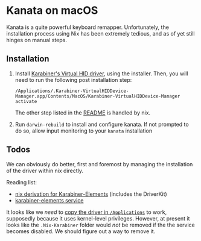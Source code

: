 # Kanata on macOS

Kanata is a quite powerful keyboard remapper. Unfortunately, the installation process
using Nix has been extremely tedious, and as of yet still hinges on manual steps.

## Installation

1. Install [Karabiner's Virtual HID driver][karabiner], using the installer.
   Then, you will need to run the following post installation step:

   ```shell
   /Applications/.Karabiner-VirtualHIDDevice-Manager.app/Contents/MacOS/Karabiner-VirtualHIDDevice-Manager activate
   ```

   The other step listed in the [README][karabiner-readme] is handled by nix.

2. Run `darwin-rebuild` to install and configure kanata. If not prompted to do so,
   allow input monitoring to your `kanata` installation

## Todos

We can obviously do better, first and foremost by managing the installation of
the driver within nix directly.

Reading list:

- [nix derivation for Karabiner-Elements][karabiner-elements] (includes the DriverKit)
- [karabiner-elements service][karabiner-service]

It looks like we _need_ to [copy the driver in `/Applications`][within-app] to work,
supposedly because it uses kernel-level privileges. However, at present
it looks like the `.Nix-Karabiner` folder would _not_ be removed if the
the service becomes disabled. We should figure out a way to remove it.

[karabiner]: https://github.com/pqrs-org/Karabiner-DriverKit-VirtualHIDDevice
[karabiner-readme]: https://github.com/pqrs-org/Karabiner-DriverKit-VirtualHIDDevice?tab=readme-ov-file#usage
[karabiner-elements]: https://github.com/NixOS/nixpkgs/blob/nixos-unstable/pkgs/by-name/ka/karabiner-elements/package.nix#L63
[karabiner-service]: https://github.com/LnL7/nix-darwin/blob/ebb88c3428dcdd95c06dca4d49b9791a65ab777b/modules/services/karabiner-elements/default.nix
[within-app]: https://github.com/LnL7/nix-darwin/blob/ebb88c3428dcdd95c06dca4d49b9791a65ab777b/modules/services/karabiner-elements/default.nix#L23
